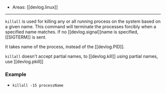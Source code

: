 
- Areas: [[devlog.linux]]

---

`killall` is used for killing any or all running process on the system based on a given name. This command will terminate the processes forcibly when a specified name matches. If no [[devlog.signal]]name is specified, [[SIGTERM]] is sent.

It takes name of the process, instead of the [[devlog.PID]].

`killall` doesn't accept partial names, to [[devlog.kill]] using partial names, use [[devlog.pkill]]

### Example

- `killall -15 processName`
